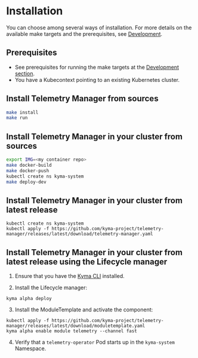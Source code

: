 # Installation

You can choose among several ways of installation. For more details on the available make targets and the prerequisites, see [Development](development.md).

## Prerequisites

- See prerequisites for running the make targets at the [Development section](development.md).
- You have a Kubecontext pointing to an existing Kubernetes cluster.

## Install Telemetry Manager from sources

```sh
make install
make run
```

## Install Telemetry Manager in your cluster from sources

```bash
export IMG=<my container repo>
make docker-build
make docker-push
kubectl create ns kyma-system
make deploy-dev
```

## Install Telemetry Manager in your cluster from latest release

```
kubectl create ns kyma-system
kubectl apply -f https://github.com/kyma-project/telemetry-manager/releases/latest/download/telemetry-manager.yaml
```

## Install Telemetry Manager in your cluster from latest release using the Lifecycle manager

1. Ensure that you have the [Kyma CLI](https://kyma-project.io/#/04-operation-guides/operations/01-install-kyma-CLI) installed.

2. Install the Lifecycle manager:

```shell
kyma alpha deploy
```

3. Install the ModuleTemplate and activate the component:
```shell
kubectl apply -f https://github.com/kyma-project/telemetry-manager/releases/latest/download/moduletemplate.yaml
kyma alpha enable module telemetry --channel fast
```

4. Verify that a `telemetry-operator` Pod starts up in the `kyma-system` Namespace.
